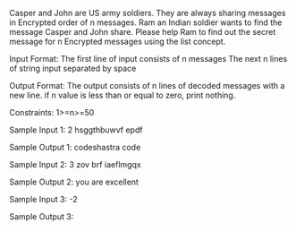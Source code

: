 Casper and John are US army soldiers. They are always sharing messages in Encrypted order of n messages. Ram an Indian soldier wants to find the message Casper and John share. Please help Ram to find out the secret message for n Encrypted messages using the list concept.

Input Format:
The first line of input consists of n messages
The next n lines of string input separated by space

Output Format:
The output consists of n lines of decoded messages with a new line. if n value is less than or equal to zero, print nothing.

Constraints:
1>=n>=50

Sample Input 1:
2
hsggthbuwvf
epdf

Sample Output 1:
codeshastra
code

Sample Input 2:
3
zov
brf
iaeflmgqx

Sample Output 2:
you
are
excellent

Sample Input 3:
-2

Sample Output 3:

